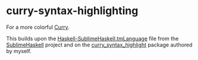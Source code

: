 # curry-syntax-highlighting
For a more colorful [Curry](http://curry-language.org).

This builds upon the [Haskell-SublimeHaskell.tmLanguage](http://github.com/SublimeHaskell/SublimeHaskell/blob/master/Syntaxes/Haskell-SublimeHaskell.tmLanguage) file from the [SublimeHaskell](http://github.com/SublimeHaskell/SublimeHaskell) project and on the [curry_syntax_highlight](https://github.com/jpsikorra/curry_syntax_highlight) package authored by myself.

